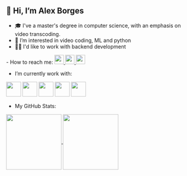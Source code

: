 ## 👋 Hi, I’m Alex Borges
- 🎓 I've a master's degree in computer science, with an emphasis on video transcoding.
- 👀 I’m interested in video coding, ML and python
- 👨‍💻 I'd like to work with backend development
<div style="display: inline_block">
- How to reach me: 
  <a href="https://twitter.com/MScAlexBorges">
    <img height="25" src="https://cdn.jsdelivr.net/gh/devicons/devicon/icons/twitter/twitter-original.svg" />
  </a>
  <a href="https://www.linkedin.com/in/alex-m-borges/">
    <img height="25" src="https://cdn.jsdelivr.net/gh/devicons/devicon/icons/linkedin/linkedin-original.svg" />
  </a>
  
  <a href="mailto:dev.amborges@gmail.com">
    <img height="25" src="https://img.shields.io/badge/Gmail-D14836?style=for-the-badge&logo=gmail&logoColor=white" />
  </a>
</div>

- I’m currently work with:
<div style="display: inline_block">
  <img height="40" src="https://cdn.jsdelivr.net/gh/devicons/devicon/icons/python/python-original-wordmark.svg" />
  <img height="40" src="https://cdn.jsdelivr.net/gh/devicons/devicon/icons/c/c-original.svg" />
  <img height="40" src="https://cdn.jsdelivr.net/gh/devicons/devicon/icons/cplusplus/cplusplus-original.svg" />
  <img height="40" src="https://cdn.jsdelivr.net/gh/devicons/devicon/icons/ubuntu/ubuntu-plain.svg" />
  <img height="40" src="https://cdn.jsdelivr.net/gh/devicons/devicon/icons/latex/latex-original.svg" />
</div>

- My GitHub Stats:

<a href="https://github.com/amborges">
  <img height="150" align="center" src="https://github-readme-stats.vercel.app/api?username=amborges&show_icons=true&theme=merko" />
</a>
<a href="https://github.com/amborges">
  <img height="150" align="center" src="https://github-readme-stats.vercel.app/api/top-langs/?username=amborges&layout=compact&theme=merko" />
</a>


<!---
amborges/amborges is a ✨ special ✨ repository because its `README.md` (this file) appears on your GitHub profile.
You can click the Preview link to take a look at your changes.
--->

